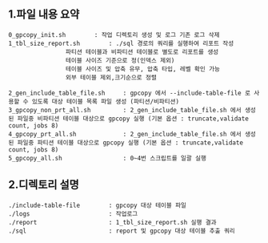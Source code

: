 ## 1.파일 내용 요약 ##

	0_gpcopy_init.sh 		: 작업 디렉토리 생성 및 로그 기존 로그 삭제 
	1_tbl_size_report.sh		: ./sql 경로의 쿼리를 실행하여 리포트 작성
					파티션 테이블과 비파티션 테이블로 별도로 리포트를 생성
					테이블 사이즈 기준으로 정(인덱스 제외)
					테이블 사이즈 및 압축 유무, 압축 타입, 레벨 확인 가능
					외부 테이블 제외,크기순으로 정렬

	2_gen_include_table_file.sh 	: gpcopy 에서 --include-table-file 로 사용할 수 있도록 대상 테이블 목록 파일 생성 (파티션/비파티션)
	3_gpcopy_non_prt_all.sh     	: 2_gen_include_table_file.sh 에서 생성된 파일중 비파티션 테이블 대상으로 gpcopy 실행 (기본 옵션 : truncate,validate count, jobs 8)
	4_gpcopy_prt_all.sh         	: 2_gen_include_table_file.sh 에서 생성된 파일중 파티션 테이블 대상으로 gpcopy 실행 (기본 옵션 : truncate,validate count, jobs 8)
	5_gpcopy_all.sh             	: 0~4번 스크립트를 일괄 실행

## 2.디렉토리 설명 ##

	./include-table-file        : gpcopy 대상 테이블 파일 
	./logs                      : 작업로그 
	./report                    : 1_tbl_size_report.sh 실행 결과      
	./sql                       : report 및 gpcopy 대상 테이블 추출 쿼리 
